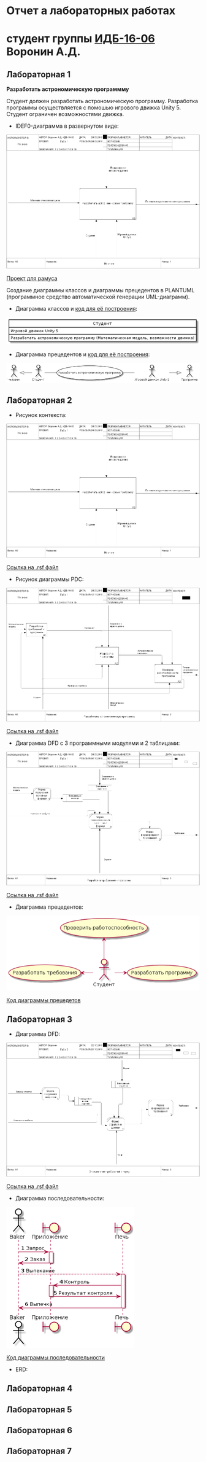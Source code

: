 # Отчет а лабораторных работах
# студент группы [ИДБ-16-06](https://github.com/stankin/design-2018/wiki/list-idb-16-06) Воронин А.Д.

## Лабораторная 1

**Разработать астрономическую программму**

Студент должен разработать астрономическую программу. Разработка программы осуществляется с помошью игрового движка Unity 5. Студент ограничен возможностями движка.

+ IDEF0-диаграмма в развернутом виде:

![none](https://github.com/Voronin98/Voronin.github.io/blob/master/model.png)

[Проект для рамуса](https://github.com/Voronin98/Voronin.github.io/blob/master/Laba%201.%20Voronin.rsf)

Создание диаграммы классов и диаграммы прецедентов в PLANTUML (программное средство автоматической генерации UML-диаграмм).

+ Диаграмма классов и [код для её построения](https://github.com/Voronin98/Voronin.github.io/blob/master/class.txt):

![none](https://github.com/Voronin98/Voronin.github.io/blob/master/JL0nJiD04AnphrYb0ecMFeGFq23gasqHAnSVkdE444B2Ta4JGKj10Jym0ISX9EOBipzYVIcIOhMQsPdHt0ryhbq-dHZbnsbsevsUK6IqztIlUaCTZQ-TdMRnkJNMqTKepHFLEtFEtkwOeH692AsB4tT8FQXTIXyVN7A5RpJOSjadxUb2iWcl-E97j9ZB_908vbXX8M1DbrcQtz.png)


+ Диаграмма прецедентов и [код для её построения](https://github.com/Voronin98/Voronin.github.io/blob/master/prec.txt):

![none](https://github.com/Voronin98/Voronin.github.io/blob/master/prec.png)

## Лабораторная 2
+ Рисунок контекста:

![none](https://github.com/Voronin98/Voronin.github.io/blob/master/model.png)

[Ссылка на .rsf файл](https://github.com/Voronin98/Voronin.github.io/blob/master/Laba%201.%20Voronin.rsf)

+ Рисунок диаграммы PDC:

![none](https://github.com/Voronin98/Voronin.github.io/blob/master/modelRamus2%2C2.png)

[Ссылка на .rsf файл](https://github.com/Voronin98/Voronin.github.io/blob/master/Laba%202.%20Voronin.rsf)

+ Диаграмма DFD с 3 программными модулями и 2 таблицами:

![none](https://github.com/Voronin98/Voronin.github.io/blob/master/modelLaba2DFD.png)

[Ссылка на .rsf файл](https://github.com/Voronin98/Voronin.github.io/blob/master/Laba%202%20DFD.%20Voronin.rsf)

+ Диаграмма прецедентов:

![none](https://github.com/Voronin98/Voronin.github.io/blob/master/ДиаграммаПрецедентовЛаба2.png)

[Код диаграммы прецедетов](https://github.com/Voronin98/Voronin.github.io/blob/master/КодДиаграммыПрецедентов.txt)

## Лабораторная 3

+ Диаграмма DFD:

![none](https://github.com/Voronin98/Voronin.github.io/blob/master/modelRamusDFD_Laba_3.png)

[Ссылка на .rsf файл](https://github.com/Voronin98/Voronin.github.io/blob/master/LABA-3.rsf)

+ Диаграмма последовательности:

![none](https://github.com/Voronin98/Voronin.github.io/blob/master/ДиаграммаПоследовательности.png)

[Код диаграммы последовательности](https://github.com/Voronin98/Voronin.github.io/blob/master/Код%20диаграммы%20последовательности.txt) 

+ ERD:

## Лабораторная 4

## Лабораторная 5

## Лабораторная 6

## Лабораторная 7
